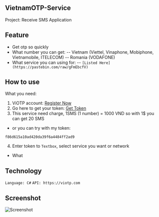 ## VietnamOTP-Service
Project: Receive SMS Application

## Feature
- Get otp so quickly
- What number you can get: 
-- Vietnam (Viettel, Vinaphone, Mobiphone, Vietnamobile, ITELECOM)
-- Romania (VODAFONE)
- What service you can using for:
-- ```[Listed Here](https://pastebin.com/raw/gFmEbcfV)```

## How to use
What you need:
1. ViOTP account: [Register Now](https://viotp.com/Account/Register)
2. Go here to get your token: [Get Token](https://viotp.com/Account/ApiDocument2)
3. This service need charge, 1SMS (1 number) = 1000 VND so with 1$ you can get 20 SMS

- or you can try with my token: 
```
f86d615a10ad420da39f6a4484ff2ad9
```
4. Enter token to `Textbox`, select service you want or network

- What 
## Technology
```Language: C#```
```API: https://viotp.com```

## Screenshot
![Screenshot](https://i.paste.pics/0d56c5a74e0c50a5589d8b315c28be69.png)
